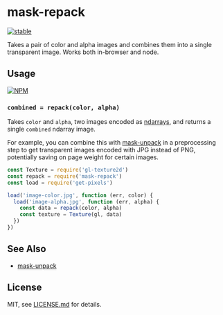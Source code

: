 # mask-repack

[![stable](http://badges.github.io/stability-badges/dist/stable.svg)](http://github.com/badges/stability-badges)

Takes a pair of color and alpha images and combines them into a single transparent image. Works both in-browser and node.

## Usage

[![NPM](https://nodei.co/npm/mask-repack.png)](https://www.npmjs.com/package/mask-repack)

### `combined = repack(color, alpha)`

Takes `color` and `alpha`, two images encoded as [ndarrays](http://github.com/scijs/ndarray), and returns a single `combined` ndarray image.

For example, you can combine this with [mask-unpack](https://github.com/jam3/mask-unpack) in a preprocessing step to get transparent images encoded with JPG instead of PNG, potentially saving on page weight for certain images.

``` javascript
const Texture = require('gl-texture2d')
const repack = require('mask-repack')
const load = require('get-pixels')

load('image-color.jpg', function (err, color) {
  load('image-alpha.jpg', function (err, alpha) {
    const data = repack(color, alpha)
    const texture = Texture(gl, data)
  })
})
```

## See Also

* [mask-unpack](https://github.com/jam3/mask-unpack)

## License

MIT, see [LICENSE.md](http://github.com/jam3/mask-repack/blob/master/LICENSE.md) for details.

